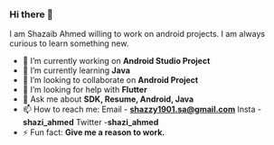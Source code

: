 ### Hi there 👋

<!--
**shazi-ahmed/shazi-ahmed** is a ✨ _special_ ✨ repository because its `README.md` (this file) appears on your GitHub profile.
-->
I am Shazaib Ahmed willing to work on android projects. I am always curious to learn something new.
- 🔭 I’m currently working on **Android Studio Project**
- 🌱 I’m currently learning **Java**
- 👯 I’m looking to collaborate on **Android Project**
- 🤔 I’m looking for help with **Flutter**
- 💬 Ask me about **SDK, Resume, Android, Java**
- 📫 How to reach me: Email - **shazzy1901.sa@gmail.com** Insta - **shazi_ahmed** Twitter -**shazi_ahmed**
- ⚡ Fun fact: **Give me a reason to work.**

